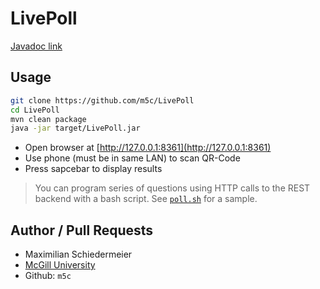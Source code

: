 # LivePoll

[Javadoc link](https://kartoffelquadrat.github.io/LivePoll/)

## Usage

```bash
git clone https://github.com/m5c/LivePoll
cd LivePoll
mvn clean package
java -jar target/LivePoll.jar
```

 * Open browser at  [http://127.0.0.1:8361](http://127.0.0.1:8361)
 * Use phone (must be in same LAN) to scan QR-Code
 * Press sapcebar to display results

 > You can program series of questions using HTTP calls to the REST backend with a bash script. See [`poll.sh`](poll.sh) for a sample.

## Author / Pull Requests

 * Maximilian Schiedermeier
 * [McGill University](https://www.cs.mcgill.ca/~mschie3/)
 * Github: `m5c`
